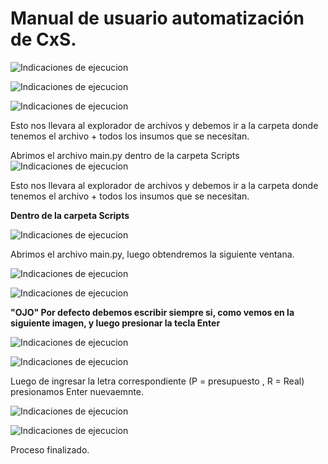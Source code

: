 # Manual de usuario automatización de CxS.

![Indicaciones de ejecucion](Img_Readme/Indicaciones_ejecucion1.png)

![Indicaciones de ejecucion](Img_Readme/Indicaciones_ejecucion2.png)


![Indicaciones de ejecucion](Img_Readme/Indicaciones_ejecucion3.png)

Esto nos llevara al explorador de archivos y debemos ir a la carpeta donde tenemos el archivo + todos los insumos que se necesitan.

Abrimos el archivo main.py dentro de la carpeta Scripts 
![Indicaciones de ejecucion](Img_Readme/Carpeta_scripts.png)

Esto nos llevara al explorador de archivos y debemos ir a la carpeta donde tenemos el archivo + todos los insumos que se necesitan.

**Dentro de la carpeta Scripts**

![Indicaciones de ejecucion](Img_Readme/Archivo_main.png)

Abrimos el archivo main.py, luego obtendremos la siguiente ventana. 

![Indicaciones de ejecucion](Img_Readme/indicaciones_ejecucion4.png)


![Indicaciones de ejecucion](Img_Readme/indicaciones_ejecucion5.png)

**"OJO" Por defecto debemos escribir siempre si, como vemos en la siguiente imagen, y luego presionar la tecla Enter**

![Indicaciones de ejecucion](Img_Readme/indicaciones_ejecucion6.png)

![Indicaciones de ejecucion](Img_Readme/indicaciones_ejecucion7.png)

Luego de ingresar la letra correspondiente (P = presupuesto , R = Real) presionamos Enter nuevaemnte.

![Indicaciones de ejecucion](Img_Readme/indicaciones_para_ejecucion9.png)

![Indicaciones de ejecucion](Img_Readme/indicaciones_ejecucion8.png)

Proceso finalizado. 
